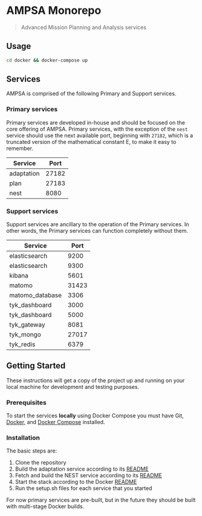 # AMPSA Monorepo

> Advanced Mission Planning and Analysis services 

## Usage

```bash
cd docker && docker-compose up 
```
## Services

AMPSA is comprised of the following Primary and Support services.

### Primary services

Primary services are developed in-house and should be focused on the core
offering of AMPSA. Primary services, with the exception of the `nest` service
should use the next available port, beginning with `27182`, which is a
truncated version of the mathematical constant E, to make it easy to remember.

| Service       | Port   |
| ---           | ---    |
| adaptation    | 27182  |
| plan          | 27183  |
| nest          | 8080   |

### Support services

Support services are ancillary to the operation of the Primary services. In
other words, the Primary services can function completely without them.

| Service         | Port  |
| ---             | ---   |
| elasticsearch   | 9200  |
| elasticsearch   | 9300  |
| kibana          | 5601  |
| matomo          | 31423 |
| matomo_database | 3306  |
| tyk_dashboard   | 3000  |
| tyk_dashboard   | 5000  |
| tyk_gateway     | 8081  |
| tyk_mongo       | 27017 |
| tyk_redis       | 6379  | 

## Getting Started

These instructions will get a copy of the project up and running on your local
machine for development and testing purposes.

### Prerequisites

To start the services **locally** using Docker Compose you must have Git,
[Docker][docker], and [Docker Compose][compose] installed.

### Installation

The basic steps are:

1. Clone the repository
2. Build the adaptation service according to its [README][adaptation]
3. Fetch and build the NEST service according to its [README][nest]
4. Start the stack according to the Docker [README][docker_readme]
5. Run the setup.sh files for each service that you started

For now primary services are pre-built, but in the future they should be built
with multi-stage Docker builds.


[adaptation]: ./adaptation/README.md
[compose]: https://docs.docker.com/compose/
[docker]: https://www.docker.com/get-docker
[docker_readme]: ./docker/README.md
[nest]: ./nest/README.md

